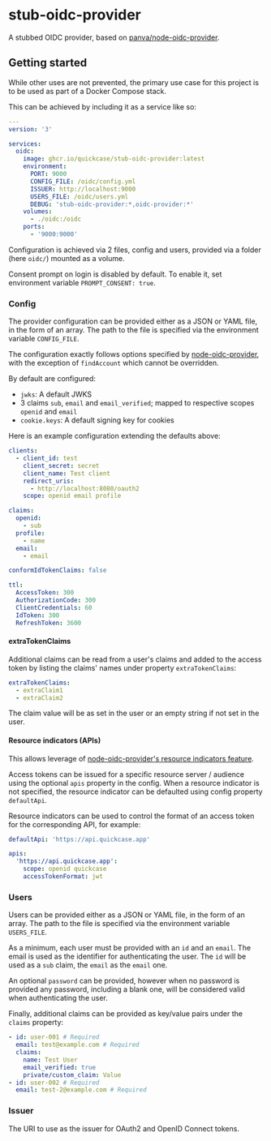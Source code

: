 # stub-oidc-provider

A stubbed OIDC provider, based on [panva/node-oidc-provider](https://github.com/panva/node-oidc-provider).

## Getting started

While other uses are not prevented, the primary use case for this project is to be used as part of a Docker Compose stack.

This can be achieved by including it as a service like so:
```yml
---
version: '3'

services:
  oidc:
    image: ghcr.io/quickcase/stub-oidc-provider:latest
    environment:
      PORT: 9000
      CONFIG_FILE: /oidc/config.yml
      ISSUER: http://localhost:9000
      USERS_FILE: /oidc/users.yml
      DEBUG: 'stub-oidc-provider:*,oidc-provider:*'
    volumes:
      - ./oidc:/oidc
    ports:
      - '9000:9000'
```

Configuration is achieved via 2 files, config and users, provided via a folder (here `oidc/`) mounted as a volume.

Consent prompt on login is disabled by default. To enable it, set environment variable `PROMPT_CONSENT: true`.

### Config

The provider configuration can be provided either as a JSON or YAML file, in the form of an array.
The path to the file is specified via the environment variable `CONFIG_FILE`.

The configuration exactly follows options specified by [node-oidc-provider](https://github.com/panva/node-oidc-provider/blob/v6.x/docs/README.md#configuration-options), with the exception of `findAccount` which cannot be overridden.

By default are configured:
- `jwks`: A default JWKS
- 3 claims `sub`, `email` and `email_verified`; mapped to respective scopes `openid` and `email`
- `cookie.keys`: A default signing key for cookies

Here is an example configuration extending the defaults above:

```yml
clients:
  - client_id: test
    client_secret: secret
    client_name: Test client
    redirect_uris:
      - http://localhost:8080/oauth2
    scope: openid email profile

claims:
  openid:
    - sub
  profile:
    - name
  email:
    - email

conformIdTokenClaims: false

ttl:
  AccessToken: 300
  AuthorizationCode: 300
  ClientCredentials: 60
  IdToken: 300
  RefreshToken: 3600
```

#### extraTokenClaims

Additional claims can be read from a user's claims and added to the access token by listing the claims' names under property `extraTokenClaims`:

```yml
extraTokenClaims:
  - extraClaim1
  - extraClaim2
```

The claim value will be as set in the user or an empty string if not set in the user.

#### Resource indicators (APIs)

This allows leverage of [node-oidc-provider's resource indicators feature](https://github.com/panva/node-oidc-provider/blob/main/docs/README.md#featuresresourceindicators).

Access tokens can be issued for a specific resource server / audience using the optional `apis` property in the config.
When a resource indicator is not specified, the resource indicator can be defaulted using config property `defaultApi`.

Resource indicators can be used to control the format of an access token for the corresponding API, for example:
```yaml
defaultApi: 'https://api.quickcase.app'

apis:
  'https://api.quickcase.app':
    scope: openid quickcase
    accessTokenFormat: jwt
```

### Users

Users can be provided either as a JSON or YAML file, in the form of an array.
The path to the file is specified via the environment variable `USERS_FILE`.

As a minimum, each user must be provided with an `id` and an `email`. The email is used as the identifier for authenticating the user.
The `id` will be used as a `sub` claim, the `email` as the `email` one.

An optional `password` can be provided, however when no password is provided any password, including a blank one, will be considered valid when authenticating the user.

Finally, additional claims can be provided as key/value pairs under the `claims` property: 

```yml
- id: user-001 # Required
  email: test@example.com # Required
  claims:
    name: Test User
    email_verified: true
    private/custom_claim: Value
- id: user-002 # Required
  email: test-2@example.com # Required
```

### Issuer

The URI to use as the issuer for OAuth2 and OpenID Connect tokens.

